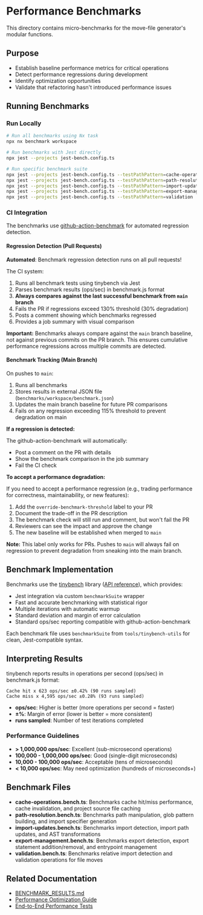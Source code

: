# Performance Benchmarks

This directory contains micro-benchmarks for the move-file generator's modular functions.

## Purpose

- Establish baseline performance metrics for critical operations
- Detect performance regressions during development
- Identify optimization opportunities
- Validate that refactoring hasn't introduced performance issues

## Running Benchmarks

### Run Locally

```bash
# Run all benchmarks using Nx task
npx nx benchmark workspace

# Run benchmarks with Jest directly
npx jest --projects jest-bench.config.ts

# Run specific benchmark suite
npx jest --projects jest-bench.config.ts --testPathPattern=cache-operations
npx jest --projects jest-bench.config.ts --testPathPattern=path-resolution
npx jest --projects jest-bench.config.ts --testPathPattern=import-updates
npx jest --projects jest-bench.config.ts --testPathPattern=export-management
npx jest --projects jest-bench.config.ts --testPathPattern=validation
```

### CI Integration

The benchmarks use [github-action-benchmark](https://github.com/benchmark-action/github-action-benchmark) for automated regression detection.

#### Regression Detection (Pull Requests)

**Automated**: Benchmark regression detection runs on all pull requests!

The CI system:

1. Runs all benchmark tests using tinybench via Jest
2. Parses benchmark results (ops/sec) in benchmark.js format
3. **Always compares against the last successful benchmark from `main` branch**
4. Fails the PR if regressions exceed 130% threshold (30% degradation)
5. Posts a comment showing which benchmarks regressed
6. Provides a job summary with visual comparison

**Important:** Benchmarks always compare against the `main` branch baseline, not against previous commits on the PR branch. This ensures cumulative performance regressions across multiple commits are detected.

#### Benchmark Tracking (Main Branch)

On pushes to `main`:

1. Runs all benchmarks
2. Stores results in external JSON file (`benchmarks/workspace/benchmark.json`)
3. Updates the main branch baseline for future PR comparisons
4. Fails on any regression exceeding 115% threshold to prevent degradation on main

**If a regression is detected:**

The github-action-benchmark will automatically:

- Post a comment on the PR with details
- Show the benchmark comparison in the job summary
- Fail the CI check

**To accept a performance degradation:**

If you need to accept a performance regression (e.g., trading performance for correctness, maintainability, or new features):

1. Add the `override-benchmark-threshold` label to your PR
2. Document the trade-off in the PR description
3. The benchmark check will still run and comment, but won't fail the PR
4. Reviewers can see the impact and approve the change
5. The new baseline will be established when merged to `main`

**Note:** This label only works for PRs. Pushes to `main` will always fail on regression to prevent degradation from sneaking into the main branch.

## Benchmark Implementation

Benchmarks use the [tinybench](https://www.npmjs.com/package/tinybench) library ([API reference](https://tinylibs.github.io/tinybench/)), which provides:

- Jest integration via custom `benchmarkSuite` wrapper
- Fast and accurate benchmarking with statistical rigor
- Multiple iterations with automatic warmup
- Standard deviation and margin of error calculation
- Standard ops/sec reporting compatible with github-action-benchmark

Each benchmark file uses `benchmarkSuite` from `tools/tinybench-utils` for clean, Jest-compatible syntax.

## Interpreting Results

tinybench reports results in operations per second (ops/sec) in benchmark.js format:

```
Cache hit x 623 ops/sec ±0.42% (90 runs sampled)
Cache miss x 4,595 ops/sec ±0.28% (93 runs sampled)
```

- **ops/sec**: Higher is better (more operations per second = faster)
- **±%**: Margin of error (lower is better = more consistent)
- **runs sampled**: Number of test iterations completed

### Performance Guidelines

- **> 1,000,000 ops/sec**: Excellent (sub-microsecond operations)
- **100,000 - 1,000,000 ops/sec**: Good (single-digit microseconds)
- **10,000 - 100,000 ops/sec**: Acceptable (tens of microseconds)
- **< 10,000 ops/sec**: May need optimization (hundreds of microseconds+)

## Benchmark Files

- **cache-operations.bench.ts**: Benchmarks cache hit/miss performance, cache invalidation, and project source file caching
- **path-resolution.bench.ts**: Benchmarks path manipulation, glob pattern building, and import specifier generation
- **import-updates.bench.ts**: Benchmarks import detection, import path updates, and AST transformations
- **export-management.bench.ts**: Benchmarks export detection, export statement addition/removal, and entrypoint management
- **validation.bench.ts**: Benchmarks relative import detection and validation operations for file moves

## Related Documentation

- [BENCHMARK_RESULTS.md](../../../../../BENCHMARK_RESULTS.md)
- [Performance Optimization Guide](../../../../../docs/performance-optimization.md)
- [End-to-End Performance Tests](../../../../workspace-e2e/src/performance-benchmark.spec.ts)

